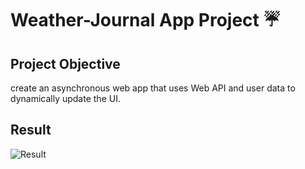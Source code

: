 # Weather-Journal App Project ☔


## Project Objective

 create an asynchronous web app that uses Web API and user data to dynamically update the UI.

## Result

![Result](..\images\Result.png)

